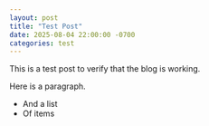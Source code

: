 ```yaml
---
layout: post
title: "Test Post"
date: 2025-08-04 22:00:00 -0700
categories: test
---
```


This is a test post to verify that the blog is working.

Here is a paragraph.

- And a list
- Of items

